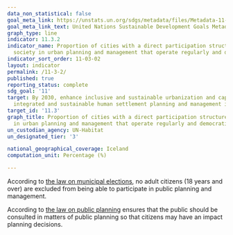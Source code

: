 ```yaml
---
data_non_statistical: false
goal_meta_link: https://unstats.un.org/sdgs/metadata/files/Metadata-11-03-02.pdf
goal_meta_link_text: United Nations Sustainable Development Goals Metadata (pdf 2066kB)
graph_type: line
indicator: 11.3.2
indicator_name: Proportion of cities with a direct participation structure of civil
  society in urban planning and management that operate regularly and democratically
indicator_sort_order: 11-03-02
layout: indicator
permalink: /11-3-2/
published: true
reporting_status: complete
sdg_goal: '11'
target: By 2030, enhance inclusive and sustainable urbanization and capacity for participatory,
  integrated and sustainable human settlement planning and management in all countries
target_id: '11.3'
graph_title: Proportion of cities with a direct participation structure of civil society
  in urban planning and management that operate regularly and democratically
un_custodian_agency: UN-Habitat
un_designated_tier: '3'

national_geographical_coverage: Iceland
computation_unit: Percentage (%)

---
```


According to [the law on municipal elections](https://www.althingi.is/altext/stjt/1998.005.html), no adult citizens (18 years and over) are excluded from being able to participate in public planning and management.

According to [the law on public planning](https://www.althingi.is/altext/stjt/1998.005.html) ensures that the public should be consulted in matters of public planning so that citizens may have an impact planning decisions.
